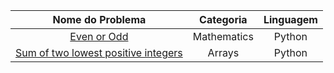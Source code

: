  Nome do Problema | Categoria | Linguagem
|     :---:      |     :---:      |     :---:      |  
[Even or Odd](https://www.codewars.com/kata/53da3dbb4a5168369a0000fe/python) | Mathematics | Python
[Sum of two lowest positive integers](https://www.codewars.com/kata/558fc85d8fd1938afb000014) | Arrays | Python
